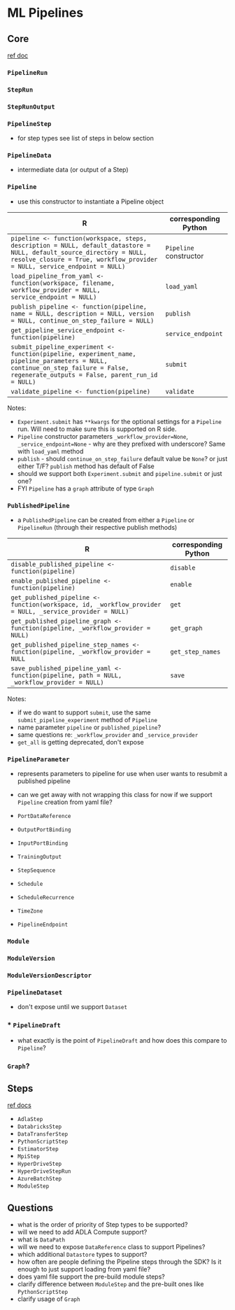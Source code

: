 # ML Pipelines

## Core

[ref doc](https://docs.microsoft.com/en-us/python/api/azureml-pipeline-core/azureml.pipeline.core?view=azure-ml-py)
### `PipelineRun`
### `StepRun`
### `StepRunOutput`
### `PipelineStep`
  * for step types see list of steps in below section
### `PipelineData`
  * intermediate data (or output of a Step)

### `Pipeline`
  * use this constructor to instantiate a Pipeline object

R   | corresponding Python
--- | --------------------
`pipeline <- function(workspace, steps, description = NULL, default_datastore = NULL, default_source_directory = NULL, resolve_closure = True, workflow_provider = NULL, service_endpoint = NULL)` | `Pipeline` constructor
`load_pipeline_from_yaml <- function(workspace, filename, workflow_provider = NULL, service_endpoint = NULL)` | `load_yaml`
`publish_pipeline <- function(pipeline, name = NULL, description = NULL, version = NULL, continue_on_step_failure = NULL)` | `publish`
`get_pipeline_service_endpoint <- function(pipeline)` | `service_endpoint`
`submit_pipeline_experiment <- function(pipeline, experiment_name, pipeline_parameters = NULL, continue_on_step_failure = False, regenerate_outputs = False, parent_run_id = NULL)` | `submit`
`validate_pipeline <- function(pipeline)` | `validate`

Notes:

* `Experiment.submit` has `**kwargs` for the optional settings for a `Pipeline` run. Will need to make sure this is supported on R side.
* `Pipeline` constructor parameters `_workflow_provider=None`, `_service_endpoint=None` - why are they prefixed with underscore? Same with `load_yaml` method
* `publish` - should `continue_on_step_failure` default value be `None`? or just either T/F? `publish` method has default of False
* should we support both `Experiment.submit` and `pipeline.submit` or just one?
* FYI `Pipeline` has a `graph` attribute of type `Graph`

### `PublishedPipeline`
* a `PublishedPipeline` can be created from either a `Pipeline` or `PipelineRun` (through their respective publish methods)

R   | corresponding Python
--- | --------------------
`disable_published_pipeline <- function(pipeline)` | `disable`
`enable_published_pipeline <- function(pipeline)` | `enable`
`get_published_pipeline <- function(workspace, id, _workflow_provider = NULL, _service_provider = NULL)` | `get`
`get_published_pipeline_graph <- function(pipeline, _workflow_provider = NULL)` | `get_graph`
`get_published_pipeline_step_names <- function(pipeline, _workflow_provider = NULL` | `get_step_names`
`save_published_pipeline_yaml <- function(pipeline, path = NULL, _workflow_provider = NULL)` | `save`

Notes:

* if we do want to support `submit`, use the same `submit_pipeline_experiment` method of `Pipeline`
* name parameter `pipeline` or `published_pipeline`?
* same questions re: `_workflow_provider` and `_service_provider`
* `get_all` is getting deprecated, don't expose

### `PipelineParameter`
  * represents parameters to pipeline for use when user wants to resubmit a published pipeline
  * can we get away with not wrapping this class for now if we support `Pipeline` creation from yaml file?

* `PortDataReference`
* `OutputPortBinding`
* `InputPortBinding`
* `TrainingOutput`
* `StepSequence`
* `Schedule`
* `ScheduleRecurrence`
* `TimeZone`
* `PipelineEndpoint`

### `Module`
### `ModuleVersion`
### `ModuleVersionDescriptor`

### `PipelineDataset`
* don't expose until we support `Dataset`

### * `PipelineDraft`
* what exactly is the point of `PipelineDraft` and how does this compare to `Pipeline`?

### `Graph`?


## Steps

[ref docs](https://docs.microsoft.com/en-us/python/api/azureml-pipeline-steps/azureml.pipeline.steps?view=azure-ml-py)
* `AdlaStep`
* `DatabricksStep`
* `DataTransferStep`
* `PythonScriptStep`
* `EstimatorStep`
* `MpiStep`
* `HyperDriveStep`
* `HyperDriveStepRun`
* `AzureBatchStep`
* `ModuleStep`

## Questions
* what is the order of priority of Step types to be supported?
* will we need to add ADLA Compute support?
* what is `DataPath`
* will we need to expose `DataReference` class to support Pipelines?
* which additional `Datastore` types to support?
* how often are people defining the Pipeline steps through the SDK? Is it enough to just support loading from yaml file?
 * does yaml file support the pre-build module steps?
* clarify difference between `ModuleStep` and the pre-built ones like `PythonScriptStep`
* clarify usage of `Graph`
